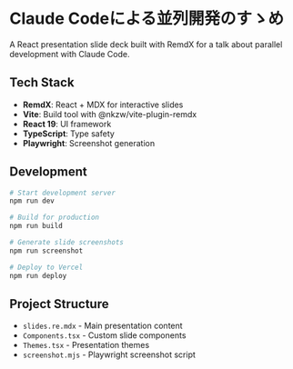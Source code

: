 # Claude Codeによる並列開発のすゝめ

A React presentation slide deck built with RemdX for a talk about parallel development with Claude Code.

## Tech Stack

- **RemdX**: React + MDX for interactive slides
- **Vite**: Build tool with @nkzw/vite-plugin-remdx
- **React 19**: UI framework
- **TypeScript**: Type safety
- **Playwright**: Screenshot generation

## Development

```bash
# Start development server
npm run dev

# Build for production
npm run build

# Generate slide screenshots
npm run screenshot

# Deploy to Vercel
npm run deploy
```

## Project Structure

- `slides.re.mdx` - Main presentation content
- `Components.tsx` - Custom slide components
- `Themes.tsx` - Presentation themes
- `screenshot.mjs` - Playwright screenshot script
